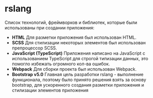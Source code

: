 # rslang
Список технологий, фреймворков и библиотек, которые были использованы при создании приложения:
* **HTML**
Для разметки приложения был использован HTML.
* **SCSS**
Для стилизации некоторых элементов был использован препроцессор SCSS.
* **JavaScript (TypeScript)**
Приложения написано на JavaScript с использованием TypeScript для строгой типизации данных, это помогло избежать огромного кол-ва ошибок.
* **Webpack**
Для сборки проекта был использован Webpack.
* **Bootstrap v5.0**
Главная цель разработки rslang - выполнение функционала, поэтому было принято решения взять за основу bootstrap, для ускоренного создания разметки приложения и стилизации элементов приложения
